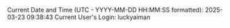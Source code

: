 Current Date and Time (UTC - YYYY-MM-DD HH:MM:SS formatted): 2025-03-23 09:38:43
Current User's Login: luckyaiman

